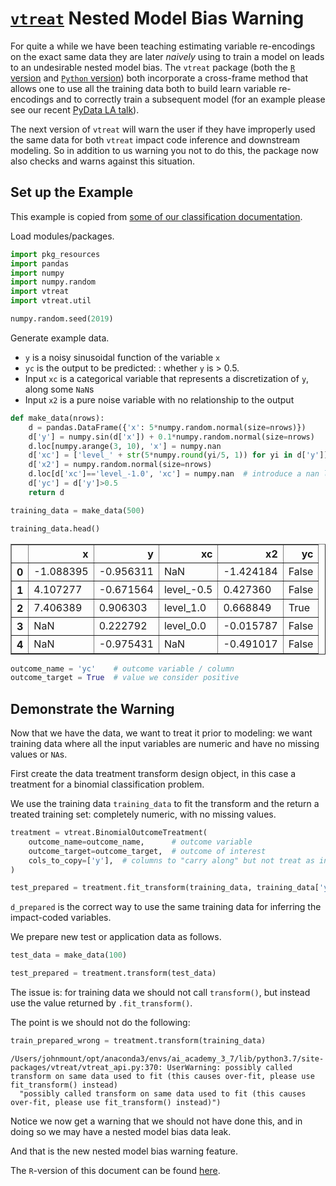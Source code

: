 # [`vtreat`](https://github.com/WinVector/pyvtreat) Nested Model Bias Warning

For quite a while we have been teaching estimating variable re-encodings on the exact same data they
are later *naively* using to train a model on leads to an undesirable nested model bias.  The `vtreat`
package (both the [`R` version](https://github.com/WinVector/vtreat) and 
[`Python` version](https://github.com/WinVector/pyvtreat)) both incorporate a cross-frame method
that allows one to use all the training data both to build learn variable re-encodings and to correctly train a subsequent model (for an example please see our recent [PyData LA talk](http://www.win-vector.com/blog/2019/12/pydata-los-angeles-2019-talk-preparing-messy-real-world-data-for-supervised-machine-learning/)).

The next version of `vtreat` will warn the user if they have improperly used the same data for both `vtreat` impact code inference and downstream modeling.  So in addition to us warning you not to do this, the package now also checks and warns against this situation.


## Set up the Example


This example is copied from [some of our classification documentation](https://github.com/WinVector/pyvtreat/blob/master/Examples/Classification/Classification.md).


Load modules/packages.


```python
import pkg_resources
import pandas
import numpy
import numpy.random
import vtreat
import vtreat.util

numpy.random.seed(2019)
```

Generate example data. 

* `y` is a noisy sinusoidal function of the variable `x`
* `yc` is the output to be predicted: : whether `y` is > 0.5. 
* Input `xc` is a categorical variable that represents a discretization of `y`, along some `NaN`s
* Input `x2` is a pure noise variable with no relationship to the output


```python
def make_data(nrows):
    d = pandas.DataFrame({'x': 5*numpy.random.normal(size=nrows)})
    d['y'] = numpy.sin(d['x']) + 0.1*numpy.random.normal(size=nrows)
    d.loc[numpy.arange(3, 10), 'x'] = numpy.nan                           # introduce a nan level
    d['xc'] = ['level_' + str(5*numpy.round(yi/5, 1)) for yi in d['y']]
    d['x2'] = numpy.random.normal(size=nrows)
    d.loc[d['xc']=='level_-1.0', 'xc'] = numpy.nan  # introduce a nan level
    d['yc'] = d['y']>0.5
    return d

training_data = make_data(500)

training_data.head()
```




<div>

<table border="1" class="dataframe">
  <thead>
    <tr style="text-align: right;">
      <th></th>
      <th>x</th>
      <th>y</th>
      <th>xc</th>
      <th>x2</th>
      <th>yc</th>
    </tr>
  </thead>
  <tbody>
    <tr>
      <th>0</th>
      <td>-1.088395</td>
      <td>-0.956311</td>
      <td>NaN</td>
      <td>-1.424184</td>
      <td>False</td>
    </tr>
    <tr>
      <th>1</th>
      <td>4.107277</td>
      <td>-0.671564</td>
      <td>level_-0.5</td>
      <td>0.427360</td>
      <td>False</td>
    </tr>
    <tr>
      <th>2</th>
      <td>7.406389</td>
      <td>0.906303</td>
      <td>level_1.0</td>
      <td>0.668849</td>
      <td>True</td>
    </tr>
    <tr>
      <th>3</th>
      <td>NaN</td>
      <td>0.222792</td>
      <td>level_0.0</td>
      <td>-0.015787</td>
      <td>False</td>
    </tr>
    <tr>
      <th>4</th>
      <td>NaN</td>
      <td>-0.975431</td>
      <td>NaN</td>
      <td>-0.491017</td>
      <td>False</td>
    </tr>
  </tbody>
</table>
</div>




```python
outcome_name = 'yc'    # outcome variable / column
outcome_target = True  # value we consider positive
```

## Demonstrate the Warning

Now that we have the data, we want to treat it prior to modeling: we want training data where all the input variables are numeric and have no missing values or `NA`s.

First create the data treatment transform design object, in this case a treatment for a binomial classification problem.

We use the training data `training_data` to fit the transform and the return a treated training set: completely numeric, with no missing values.


```python
treatment = vtreat.BinomialOutcomeTreatment(
    outcome_name=outcome_name,      # outcome variable
    outcome_target=outcome_target,  # outcome of interest
    cols_to_copy=['y'],  # columns to "carry along" but not treat as input variables
)  
```


```python
test_prepared = treatment.fit_transform(training_data, training_data['yc'])
```

`d_prepared` is the correct way to use the same training data for inferring the impact-coded variables.

We prepare new test or application data as follows.


```python
test_data = make_data(100)

test_prepared = treatment.transform(test_data)
```

The issue is: for training data we should not call `transform()`, but instead use the value returned by `.fit_transform()`.

The point is we should not do the following:


```python
train_prepared_wrong = treatment.transform(training_data)
```

    /Users/johnmount/opt/anaconda3/envs/ai_academy_3_7/lib/python3.7/site-packages/vtreat/vtreat_api.py:370: UserWarning: possibly called transform on same data used to fit (this causes over-fit, please use fit_transform() instead)
      "possibly called transform on same data used to fit (this causes over-fit, please use fit_transform() instead)")



Notice we now get a warning that we should not have done this, and in doing so we may have a nested model bias data leak.

And that is the new nested model bias warning feature.

The `R`-version of this document can be found [here](https://github.com/WinVector/vtreat/blob/master/Examples/Classification/ClassificationWarningExample.md).


```python

```

